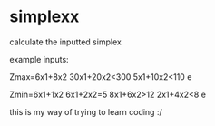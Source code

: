 # simplexx
 calculate the inputted simplex
 
 example inputs:

Zmax=6x1+8x2 30x1+20x2<300 5x1+10x2<110 e

Zmin=6x1+1x2 6x1+2x2=5 8x1+6x2>12 2x1+4x2<8 e

this is my way of trying to learn coding :/
